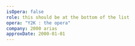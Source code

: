 ```yaml
---
isOpera: false
role: this should be at the bottom of the list
opera: "Y2K : the opera"
company: 2000 arias
approxDate: 2000-01-01
---
```

